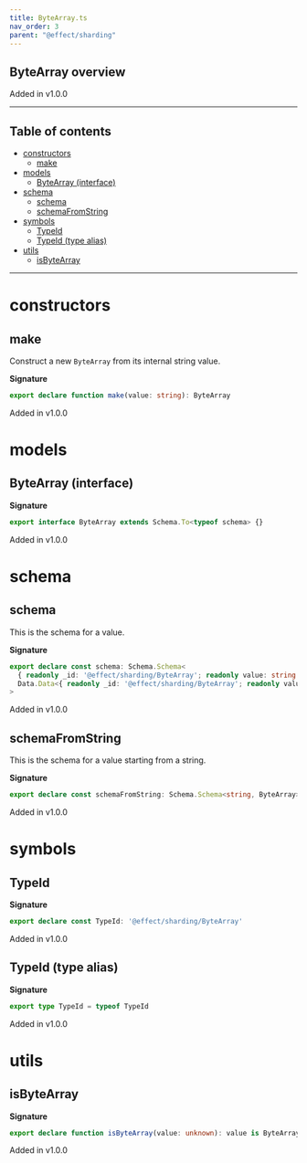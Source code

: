 ```yaml
---
title: ByteArray.ts
nav_order: 3
parent: "@effect/sharding"
---
```


## ByteArray overview

Added in v1.0.0

---

<h2 class="text-delta">Table of contents</h2>

- [constructors](#constructors)
  - [make](#make)
- [models](#models)
  - [ByteArray (interface)](#bytearray-interface)
- [schema](#schema)
  - [schema](#schema-1)
  - [schemaFromString](#schemafromstring)
- [symbols](#symbols)
  - [TypeId](#typeid)
  - [TypeId (type alias)](#typeid-type-alias)
- [utils](#utils)
  - [isByteArray](#isbytearray)

---

# constructors

## make

Construct a new `ByteArray` from its internal string value.

**Signature**

```ts
export declare function make(value: string): ByteArray
```

Added in v1.0.0

# models

## ByteArray (interface)

**Signature**

```ts
export interface ByteArray extends Schema.To<typeof schema> {}
```

Added in v1.0.0

# schema

## schema

This is the schema for a value.

**Signature**

```ts
export declare const schema: Schema.Schema<
  { readonly _id: '@effect/sharding/ByteArray'; readonly value: string },
  Data.Data<{ readonly _id: '@effect/sharding/ByteArray'; readonly value: string }>
>
```

Added in v1.0.0

## schemaFromString

This is the schema for a value starting from a string.

**Signature**

```ts
export declare const schemaFromString: Schema.Schema<string, ByteArray>
```

Added in v1.0.0

# symbols

## TypeId

**Signature**

```ts
export declare const TypeId: '@effect/sharding/ByteArray'
```

Added in v1.0.0

## TypeId (type alias)

**Signature**

```ts
export type TypeId = typeof TypeId
```

Added in v1.0.0

# utils

## isByteArray

**Signature**

```ts
export declare function isByteArray(value: unknown): value is ByteArray
```

Added in v1.0.0
